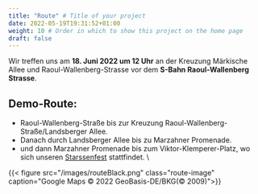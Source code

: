 ```yaml
---
title: "Route" # Title of your project
date: 2022-05-19T19:31:52+01:00
weight: 10 # Order in which to show this project on the home page
draft: false
---
```

Wir treffen uns am **18. Juni 2022 um 12 Uhr** an der Kreuzung Märkische Allee und Raoul-Wallenberg-Strasse vor dem **S-Bahn Raoul-Wallenberg Strasse**.

## Demo-Route:

- Raoul-Wallenberg-Straße bis zur Kreuzung Raoul-Wallenberg-Straße/Landsberger Allee. 
- Danach durch Landsberger Allee bis zu Marzahner Promenade.
- und dann Marzahner Promenade bis zum Viktor-Klemperer-Platz, wo sich unseren [Starssenfest](/de/strassenfest) stattfindet.
\

{{< figure src="/images/routeBlack.png" class="route-image" caption="Google Maps © 2022 GeoBasis-DE/BKG(© 2009)">}}